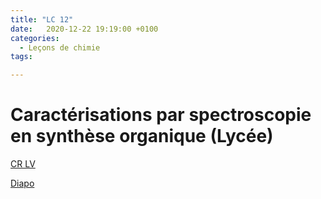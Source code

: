 ```yaml
---
title: "LC 12"
date:   2020-12-22 19:19:00 +0100
categories:
  - Leçons de chimie
tags:

---
```

# Caractérisations par spectroscopie en synthèse organique (Lycée)

[CR LV](/assets/pdf/LC12.pdf)

<object class="pdf fitvidsignore" data="/assets/pdf/LC12.pdf" type="application/pdf"></object>

<a href="/assets/pptx/LC12.pptx" download>Diapo</a>

